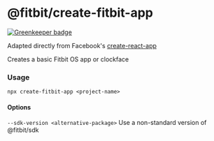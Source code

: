 @fitbit/create-fitbit-app
==========================

[![Greenkeeper badge](https://badges.greenkeeper.io/Fitbit/create-fitbit-app.svg)](https://greenkeeper.io/)

Adapted directly from Facebook's [create-react-app](https://github.com/facebook/create-react-app)

Creates a basic Fitbit OS app or clockface

### Usage

`npx create-fitbit-app <project-name>`

#### Options

`--sdk-version <alternative-package>`  Use a non-standard version of @fitbit/sdk

